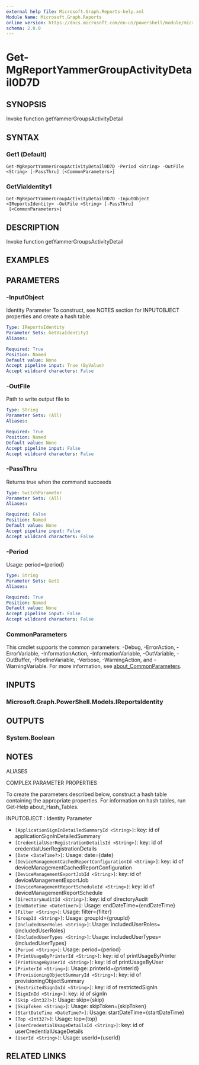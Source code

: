 ```yaml
---
external help file: Microsoft.Graph.Reports-help.xml
Module Name: Microsoft.Graph.Reports
online version: https://docs.microsoft.com/en-us/powershell/module/microsoft.graph.reports/get-mgreportyammergroupactivitydetail0d7d
schema: 2.0.0
---
```


# Get-MgReportYammerGroupActivityDetail0D7D

## SYNOPSIS
Invoke function getYammerGroupsActivityDetail

## SYNTAX

### Get1 (Default)
```
Get-MgReportYammerGroupActivityDetail0D7D -Period <String> -OutFile <String> [-PassThru] [<CommonParameters>]
```

### GetViaIdentity1
```
Get-MgReportYammerGroupActivityDetail0D7D -InputObject <IReportsIdentity> -OutFile <String> [-PassThru]
 [<CommonParameters>]
```

## DESCRIPTION
Invoke function getYammerGroupsActivityDetail

## EXAMPLES

## PARAMETERS

### -InputObject
Identity Parameter
To construct, see NOTES section for INPUTOBJECT properties and create a hash table.

```yaml
Type: IReportsIdentity
Parameter Sets: GetViaIdentity1
Aliases:

Required: True
Position: Named
Default value: None
Accept pipeline input: True (ByValue)
Accept wildcard characters: False
```

### -OutFile
Path to write output file to

```yaml
Type: String
Parameter Sets: (All)
Aliases:

Required: True
Position: Named
Default value: None
Accept pipeline input: False
Accept wildcard characters: False
```

### -PassThru
Returns true when the command succeeds

```yaml
Type: SwitchParameter
Parameter Sets: (All)
Aliases:

Required: False
Position: Named
Default value: None
Accept pipeline input: False
Accept wildcard characters: False
```

### -Period
Usage: period={period}

```yaml
Type: String
Parameter Sets: Get1
Aliases:

Required: True
Position: Named
Default value: None
Accept pipeline input: False
Accept wildcard characters: False
```

### CommonParameters
This cmdlet supports the common parameters: -Debug, -ErrorAction, -ErrorVariable, -InformationAction, -InformationVariable, -OutVariable, -OutBuffer, -PipelineVariable, -Verbose, -WarningAction, and -WarningVariable. For more information, see [about_CommonParameters](http://go.microsoft.com/fwlink/?LinkID=113216).

## INPUTS

### Microsoft.Graph.PowerShell.Models.IReportsIdentity

## OUTPUTS

### System.Boolean

## NOTES

ALIASES

COMPLEX PARAMETER PROPERTIES

To create the parameters described below, construct a hash table containing the appropriate properties. For information on hash tables, run Get-Help about_Hash_Tables.


INPUTOBJECT <IReportsIdentity>: Identity Parameter
  - `[ApplicationSignInDetailedSummaryId <String>]`: key: id of applicationSignInDetailedSummary
  - `[CredentialUserRegistrationDetailsId <String>]`: key: id of credentialUserRegistrationDetails
  - `[Date <DateTime?>]`: Usage: date={date}
  - `[DeviceManagementCachedReportConfigurationId <String>]`: key: id of deviceManagementCachedReportConfiguration
  - `[DeviceManagementExportJobId <String>]`: key: id of deviceManagementExportJob
  - `[DeviceManagementReportScheduleId <String>]`: key: id of deviceManagementReportSchedule
  - `[DirectoryAuditId <String>]`: key: id of directoryAudit
  - `[EndDateTime <DateTime?>]`: Usage: endDateTime={endDateTime}
  - `[Filter <String>]`: Usage: filter={filter}
  - `[GroupId <String>]`: Usage: groupId={groupId}
  - `[IncludedUserRoles <String>]`: Usage: includedUserRoles={includedUserRoles}
  - `[IncludedUserTypes <String>]`: Usage: includedUserTypes={includedUserTypes}
  - `[Period <String>]`: Usage: period={period}
  - `[PrintUsageByPrinterId <String>]`: key: id of printUsageByPrinter
  - `[PrintUsageByUserId <String>]`: key: id of printUsageByUser
  - `[PrinterId <String>]`: Usage: printerId={printerId}
  - `[ProvisioningObjectSummaryId <String>]`: key: id of provisioningObjectSummary
  - `[RestrictedSignInId <String>]`: key: id of restrictedSignIn
  - `[SignInId <String>]`: key: id of signIn
  - `[Skip <Int32?>]`: Usage: skip={skip}
  - `[SkipToken <String>]`: Usage: skipToken={skipToken}
  - `[StartDateTime <DateTime?>]`: Usage: startDateTime={startDateTime}
  - `[Top <Int32?>]`: Usage: top={top}
  - `[UserCredentialUsageDetailsId <String>]`: key: id of userCredentialUsageDetails
  - `[UserId <String>]`: Usage: userId={userId}

## RELATED LINKS
